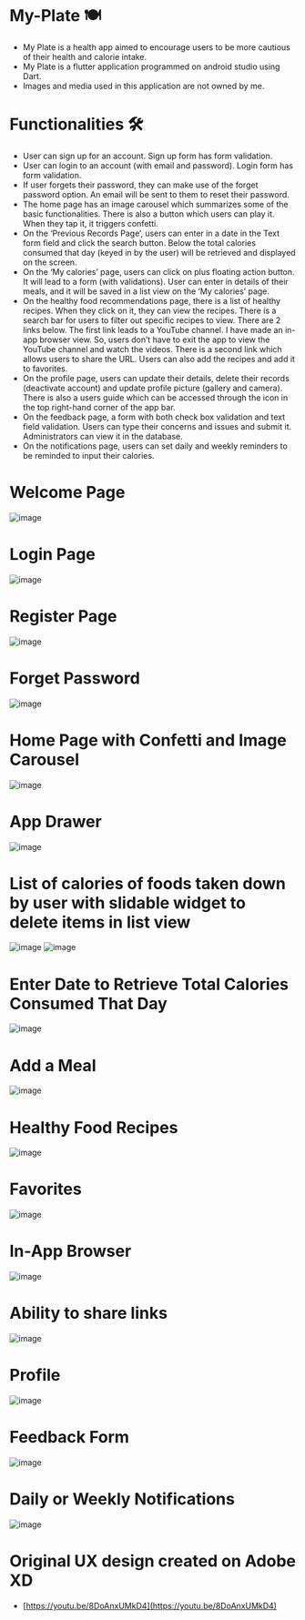 # My-Plate 🍽️
- My Plate is a health app aimed to encourage users to be more cautious of their health and calorie intake.
- My Plate is a flutter application programmed on android studio using Dart.
- Images and media used in this application are not owned by me.

# Functionalities 🛠️
- User can sign up for an account. Sign up form has form validation. 
- User can login to an account (with email and password). Login form has form validation.
- If user forgets their password, they can make use of the forget password option. An email will be sent to them to reset their password.
- The home page has an image carousel which summarizes some of the basic functionalities. There is also a button which users can play it. When they tap it, it triggers confetti. 
- On the ‘Previous Records Page’, users can enter in a date in the Text form field and click the search button. Below the total calories consumed that day (keyed in by the user) will be retrieved and displayed on the screen. 
- On the ‘My calories’ page, users can click on plus floating action button. It will lead to a form (with validations). User can enter in details of their meals, and it will be saved in a list view on the ‘My calories’ page. 
- On the healthy food recommendations page, there is a list of healthy recipes. When they click on it, they can view the recipes. There is a search bar for users to filter out specific recipes to view. There are 2 links below. The first link leads to a YouTube channel. I have made an in-app browser view. So, users don’t have to exit the app to view the YouTube channel and watch the videos. There is a second link which allows users to share the URL. Users can also add the recipes and add it to favorites. 
- On the profile page, users can update their details, delete their records (deactivate account) and update profile picture (gallery and camera). There is also a users guide which can be accessed through the icon in the top right-hand corner of the app bar. 
- On the feedback page, a form with both check box validation and text field validation. Users can type their concerns and issues and submit it. Administrators can view it in the database. 
- On the notifications page, users can set daily and weekly reminders to be reminded to input their calories. 

# Welcome Page
![image](https://user-images.githubusercontent.com/100062535/191887566-f0024b67-6837-4798-889a-3cb2ffd9f356.png)

# Login Page
![image](https://user-images.githubusercontent.com/100062535/191887776-30d6637b-037d-42d2-ae42-d56de268cff1.png)

# Register Page
![image](https://user-images.githubusercontent.com/100062535/191888080-64cab22d-6918-4ffa-98ac-b58b18a15008.png)

# Forget Password
![image](https://user-images.githubusercontent.com/100062535/191886453-a8b6fe8d-e37f-4507-8f54-4eca03637843.png)

# Home Page with Confetti and Image Carousel
![image](https://user-images.githubusercontent.com/100062535/191887422-468fa5de-cd54-43cb-8901-34ca021742ee.png)

# App Drawer
![image](https://user-images.githubusercontent.com/100062535/191788163-43d1019e-1120-45f9-9301-7129d905e3c8.png)

# List of calories of foods taken down by user with slidable widget to delete items in list view
![image](https://user-images.githubusercontent.com/100062535/191788523-3d93744e-cee7-4087-bb34-b402164325ad.png)
![image](https://user-images.githubusercontent.com/100062535/191789869-1c79362f-8de6-459a-97cb-68f0ab71aa61.png)


# Enter Date to Retrieve Total Calories Consumed That Day
![image](https://user-images.githubusercontent.com/100062535/191788616-40672559-cd27-4ed1-8b7d-476c088ab436.png)

# Add a Meal
![image](https://user-images.githubusercontent.com/100062535/191788681-1893e10f-4bdf-4399-91ed-81f23e4253b5.png)

# Healthy Food Recipes
![image](https://user-images.githubusercontent.com/100062535/191788719-d782c938-3004-49e5-9504-757fd9320b12.png)

# Favorites
![image](https://user-images.githubusercontent.com/100062535/191788769-d2e76c04-a150-4e0a-b4f4-391c0aef8f30.png)

# In-App Browser
![image](https://user-images.githubusercontent.com/100062535/191789029-22adce78-b40b-4e35-bb23-6877fe63435a.png)

# Ability to share links
![image](https://user-images.githubusercontent.com/100062535/191789278-67e41f9c-d3e5-4733-ad0b-3d94001612dd.png)

# Profile
![image](https://user-images.githubusercontent.com/100062535/191789345-f09c9d9e-2602-482f-bfce-71710bcaf2ac.png)

# Feedback Form
![image](https://user-images.githubusercontent.com/100062535/191789378-925dee7d-a255-4676-89e1-a5de6fd03330.png)

# Daily or Weekly Notifications
![image](https://user-images.githubusercontent.com/100062535/191789534-ba52cbd4-7722-4d5b-90aa-9c3e340ebd99.png)














# Original UX design created on Adobe XD
- [https://youtu.be/8DoAnxUMkD4](https://youtu.be/8DoAnxUMkD4)



